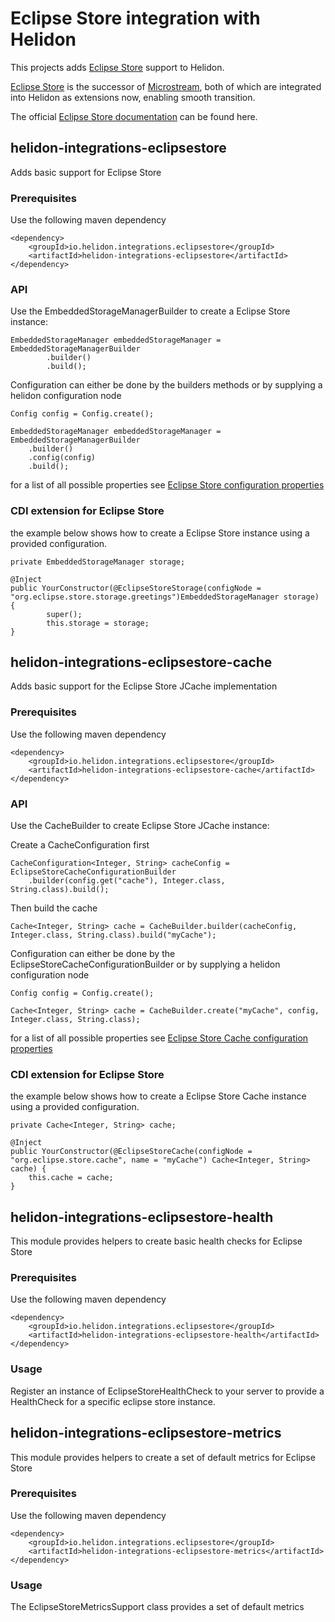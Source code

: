 # Eclipse Store integration with Helidon

This projects adds [Eclipse Store](https://https://eclipsestore.io/) support to Helidon.

[Eclipse Store](https://eclipsestore.io/) is the successor of [Microstream](https://microstream.one), both of which are integrated into Helidon as
extensions now, enabling smooth transition.

The official [Eclipse Store documentation](https://docs.eclipsestore.io) can be found here.

## helidon-integrations-eclipsestore

Adds basic support for Eclipse Store

### Prerequisites

Use the following maven dependency

```
<dependency>
	<groupId>io.helidon.integrations.eclipsestore</groupId>
	<artifactId>helidon-integrations-eclipsestore</artifactId>
</dependency>
```

### API

Use the EmbeddedStorageManagerBuilder to create a Eclipse Store instance:

```
EmbeddedStorageManager embeddedStorageManager = EmbeddedStorageManagerBuilder
		.builder()
		.build();
```

Configuration can either be done by the builders methods or by supplying a helidon configuration node

```
Config config = Config.create();

EmbeddedStorageManager embeddedStorageManager = EmbeddedStorageManagerBuilder
	.builder()
	.config(config)
	.build();
```

for a list of all possible properties
see [Eclipse Store configuration properties](https://docs.eclipsestore.io/manual/storage/configuration/properties.html)

### CDI extension for Eclipse Store

the example below shows how to create a Eclipse Store instance using a provided configuration.

```
private EmbeddedStorageManager storage;

@Inject
public YourConstructor(@EclipseStoreStorage(configNode = "org.eclipse.store.storage.greetings")EmbeddedStorageManager storage) {
		super();
		this.storage = storage;
}
```

## helidon-integrations-eclipsestore-cache

Adds basic support for the Eclipse Store JCache implementation

### Prerequisites

Use the following maven dependency

```
<dependency>         
	<groupId>io.helidon.integrations.eclipsestore</groupId>
	<artifactId>helidon-integrations-eclipsestore-cache</artifactId>
</dependency>
```

### API

Use the CacheBuilder to create Eclipse Store JCache instance:

Create a CacheConfiguration first

```
CacheConfiguration<Integer, String> cacheConfig = EclipseStoreCacheConfigurationBuilder
	.builder(config.get("cache"), Integer.class, String.class).build();
```

Then build the cache

```
Cache<Integer, String> cache = CacheBuilder.builder(cacheConfig, Integer.class, String.class).build("myCache");
```

Configuration can either be done by the EclipseStoreCacheConfigurationBuilder or by supplying a helidon configuration node

```
Config config = Config.create();

Cache<Integer, String> cache = CacheBuilder.create("myCache", config, Integer.class, String.class);

```

for a list of all possible properties
see [Eclipse Store Cache configuration properties](https://docs.eclipsestore.io)

### CDI extension for Eclipse Store

the example below shows how to create a Eclipse Store Cache instance using a provided configuration.

```
private Cache<Integer, String> cache;

@Inject
public YourConstructor(@EclipseStoreCache(configNode = "org.eclipse.store.cache", name = "myCache") Cache<Integer, String> cache) {
	this.cache = cache;
}
```

## helidon-integrations-eclipsestore-health

This module provides helpers to create basic health checks for Eclipse Store

### Prerequisites

Use the following maven dependency

```
<dependency>
	<groupId>io.helidon.integrations.eclipsestore</groupId>
	<artifactId>helidon-integrations-eclipsestore-health</artifactId>
</dependency>
```

### Usage

Register an instance of EclipseStoreHealthCheck to your server to provide a HealthCheck for a specific eclipse store instance.

## helidon-integrations-eclipsestore-metrics

This module provides helpers to create a set of default metrics for Eclipse Store

### Prerequisites

Use the following maven dependency

```
<dependency>
	<groupId>io.helidon.integrations.eclipsestore</groupId>
	<artifactId>helidon-integrations-eclipsestore-metrics</artifactId>
</dependency>
```

### Usage

The EclipseStoreMetricsSupport class provides a set of default metrics
